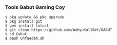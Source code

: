 
### Tools Gabut Gaming Coy
```
$ pkg update && pkg upgrade
$ pkg install git
$ gem install lolcat
$ git clone https://github.com/WahyuKullBet/GABUT
$ cd Gabut
$ bash Unfaedah.sh

